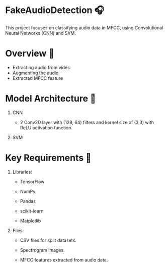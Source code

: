 # FakeAudioDetection 🎧

This project focuses on classifying audio data in MFCC, using Convolutional Neural Networks (CNN) and SVM.

# Overview 🔎
- Extracting audio from vides
- Augmenting the audio
- Extracted MFCC feature


# Model Architecture 🧠

1. CNN
   - 2 Conv2D layer with (128, 64) filters and kernel size of (3,3) with ReLU activation function.
  
2. SVM


# Key Requirements 📍
1. Libraries:

   - TensorFlow
  
   - NumPy
  
   - Pandas
  
   - scikit-learn
  
   - Matplotlib

2. Files:

   - CSV files for split datasets.
  
   - Spectrogram images.
  
   - MFCC features extracted from audio data.
  


   

